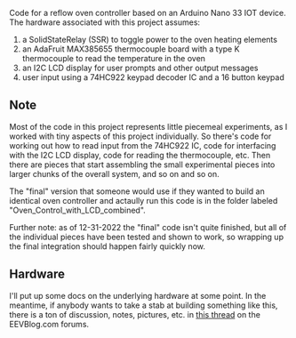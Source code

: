 Code for a reflow oven controller based on an Arduino Nano 33 IOT device.
The hardware associated with this project assumes:

1. a SolidStateRelay (SSR) to toggle power to the oven heating elements
2. an AdaFruit MAX385655 thermocouple board with a type K thermocouple to read the temperature in the oven
3. an I2C LCD display for user prompts and other output messages
4. user input using a 74HC922 keypad decoder IC and a 16 button keypad

## Note

Most of the code in this project represents little piecemeal experiments, as I worked with tiny aspects of this
project individually. So there's code for working out how to read input from the 74HC922 IC, code for interfacing
with the I2C LCD display, code for reading the thermocouple, etc.  Then there are pieces that start assembling the
small experimental pieces into larger chunks of the overall system, and so on and so on.

The "final" version that someone would use if they wanted to build an identical oven controller and actaully run
this code is in the folder labeled "Oven_Control_with_LCD_combined".

Further note: as of 12-31-2022 the "final" code isn't quite finished, but all of the individual pieces have been
tested and shown to work, so wrapping up the final integration should happen fairly quickly now.

## Hardware

I'll put up some docs on the underlying hardware at some point. In the meantime, if anybody wants to take a stab
at building something like this, there is a ton of discussion, notes, pictures, etc. in [this thread](https://www.eevblog.com/forum/projects/finally-starting-on-this-convection-oven-gt-reflow-oven-conversion-project/) on the EEVBlog.com
forums.
